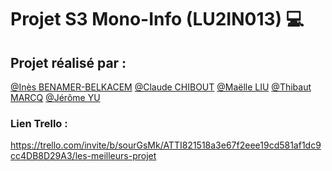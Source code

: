# Projet S3 Mono-Info (LU2IN013) 💻

## Projet réalisé par :
[@Inès BENAMER-BELKACEM](https://github.com/ines-benamer) [@Claude CHIBOUT](https://github.com/claudechibout) [@Maëlle LIU](https://github.com/maelleliu) [@Thibaut MARCQ](https://github.com/thibautmarcq) [@Jérôme YU](https://github.com/weeyu)


### Lien Trello :
https://trello.com/invite/b/sourGsMk/ATTI821518a3e67f2eee19cd581af1dc9cc4DB8D29A3/les-meilleurs-projet



